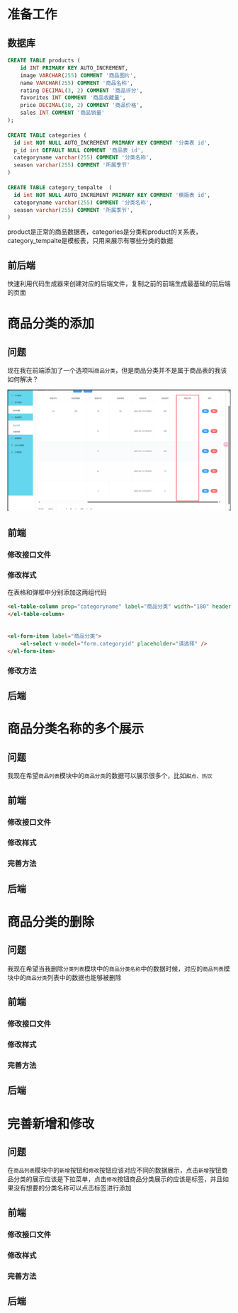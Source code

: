 # 准备工作

## 数据库

```sql
CREATE TABLE products (
    id INT PRIMARY KEY AUTO_INCREMENT,
    image VARCHAR(255) COMMENT '商品图片',
    name VARCHAR(255) COMMENT '商品名称',
    rating DECIMAL(3, 2) COMMENT '商品评分',
    favorites INT COMMENT '商品收藏量',
    price DECIMAL(10, 2) COMMENT '商品价格',
    sales INT COMMENT '商品销量'
);

CREATE TABLE categories (
  id int NOT NULL AUTO_INCREMENT PRIMARY KEY COMMENT '分类表 id',
  p_id int DEFAULT NULL COMMENT '商品表 id',
  categoryname varchar(255) COMMENT '分类名称',
  season varchar(255) COMMENT '所属季节'
)

CREATE TABLE category_tempalte  (
  id int NOT NULL AUTO_INCREMENT PRIMARY KEY COMMENT '模版表 id',
  categoryname varchar(255) COMMENT '分类名称',
  season varchar(255) COMMENT '所属季节',
)
```

product是正常的商品数据表，categories是分类和product的关系表，category_tempalte是模板表，只用来展示有哪些分类的数据

## 前后端

快速利用代码生成器来创建对应的后端文件，复制之前的前端生成最基础的前后端的页面

# 商品分类的添加

## 问题

现在我在前端添加了一个选项叫`商品分类`，但是商品分类并不是属于商品表的我该如何解决？

![image-20240628090330383](./images/image-20240628090330383.png)

## 前端

### 修改接口文件



### 修改样式

在表格和弹框中分别添加这两组代码

```html
<el-table-column prop="categoryname" label="商品分类" width="180" header-align="center" align="center">
</el-table-column>


<el-form-item label="商品分类">
    <el-select v-model="form.categoryid" placeholder="请选择" />
</el-form-item>
```

### 修改方法



## 后端



# 商品分类名称的多个展示

## 问题

我现在希望`商品列表`模块中的`商品分类`的数据可以展示很多个，比如`甜点、热饮`

## 前端

### 修改接口文件



### 修改样式



### 完善方法



## 后端



# 商品分类的删除

## 问题

我现在希望当我删除`分类列表`模块中的`商品分类名称`中的数据时候，对应的`商品列表`模块中的`商品分类`列表中的数据也能够被删除

## 前端

### 修改接口文件



### 修改样式



### 完善方法



## 后端



# 完善新增和修改

## 问题

在`商品列表`模块中的`新增`按钮和`修改`按钮应该对应不同的数据展示，点击`新增`按钮商品分类的展示应该是下拉菜单，点击`修改`按钮商品分类展示的应该是标签，并且如果没有想要的分类名称可以点击标签进行添加

## 前端

### 修改接口文件



### 修改样式



### 完善方法



## 后端

